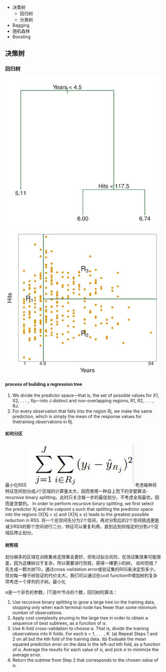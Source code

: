 * 决策树
  * 回归树
  * 分类树
* Bagging
* 随机森林
* Boosting
## 决策树
### 回归树
![tree1](https://github.com/shirley-wen/group-learning/blob/master/图片/1.png)
![tree2](https://github.com/shirley-wen/group-learning/blob/master/图片/2.png)
#### process of building a regression tree
1. We divide the predictor space—that is, the set of possible values for X1, X2, . . . , Xp—into J distinct and non-overlapping regions,
R1, R2, . . . , RJ.
2. For every observation that falls into the region Rj, we make the same prediction, which is simply the mean of the response values for thetraining observations in Rj.
#### 如何分区
最小化RSS
![tree3](https://github.com/shirley-wen/group-learning/blob/master/图片/3.png)
  考虑每种将特征空间划分成J个区域的计算量太大，因而使用一种自上而下的贪婪算法-recursive binary splitting，此时只关注每一步的最佳划分，不考虑全局最优，因而是贪婪的。
  In order to perform recursive binary splitting, we first select the predictor Xj and the cutpoint s such that splitting the predictor space into the regions {X|Xj < s} and {X|Xj ≥ s} leads to the greatest possible reduction in RSS. 
  将一个总空间先分为2个空间，再对分割后的2个空间挑选更能减少RSS的那个空间进行二分，特征可以重复利用，直到达到你指定的分割J个区域后停止划分。
#### 树剪枝
  划分越多的区域在训练集肯定效果会更好，但有过拟合风险，在测试集效果可能很差，因为这棵树过于复杂，所以需要进行剪枝，获得一棵更小的树。
  如何剪枝？
  先生成一颗大树T0，通过cross-validation error或验证集的RSS来决定剪多少。但对每一棵子树验证的代价太大，我们可以通过在cost function中增加树的复杂项考虑一个序列的子树。最小化
  
  α是一个非负的参数，|T|是叶节点的个数，回归树的算法：
1. Use recursive binary splitting to grow a large tree on the training data, stopping only when each terminal node has fewer than some
minimum number of observations.
2. Apply cost complexity pruning to the large tree in order to obtain a sequence of best subtrees, as a function of α.
3. Use K-fold cross-validation to choose α. That is, divide the training observations into K folds. For each k = 1, . . . , K:
(a) Repeat Steps 1 and 2 on all but the kth fold of the training data.
(b) Evaluate the mean squared prediction error on the data in the left-out kth fold, as a function of α.
Average the results for each value of α, and pick α to minimize the average error.
4. Return the subtree from Step 2 that corresponds to the chosen value of α.
